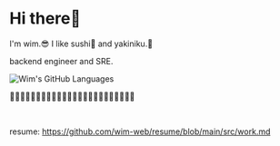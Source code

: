 # Hi there👋

I'm wim.😎
I like sushi🍣 and yakiniku.🥩

backend engineer and SRE.

![Wim's GitHub Languages](https://github-readme-stats.vercel.app/api/top-langs/?username=wim-web&theme=dark&layout=compact&langs_count=5&border_radius=30&hide_border=true)

🍣🥩🍣🥩🍣🥩🍣🥩🍣🥩🍣🥩🍣🥩🍣🥩🍣🥩🍣🥩🍣🥩🍣🥩

<br>

resume: https://github.com/wim-web/resume/blob/main/src/work.md
